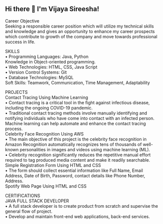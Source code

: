 ## Hi there 👋 I'm Vijaya Sireesha!
Career Objective        
Seeking a responsible career position which will utilize my technical skills and knowledge and gives an opportunity to enhance my career prospects which contribute to growth of the company and move towards professional success in life.  

SKILLS        
•	Programming Languages: Java, Python          
        Knowledge in Object-oriented programming.        	         
•	Web Technologies: HTML, CSS, Java Script          
•	Version Control Systems: Git            
•	Database Technologies: MySQL          
Soft Skills: Teamwork, Communication, Time Management, Adaptability          

PROJECTS        
Contact Tracing Using Machine Learning           
•	Contact tracing is a critical tool in the fight against infectious disease, including the ongoing COVID-19 pandemic.         
•	Traditional contact tracing methods involve manually identifying and notifying individuals who have come into contact with an infected person. Machine learning can help automate and enhance the contact tracing process.            
Celebrity Face Recognition Using AWS           
•	The main objective of this project is the celebrity face recognition in Amazon Recognition automatically recognizes tens of thousands of well-known personalities in images and videos using machine learning (ML).         
•	Celebrity recognition significantly reduces the repetitive manual effort required to tag produced media content and make it readily searchable.         
Simple Registration Form Using HTML and CSS        
•	The form should collect essential information like Full Name, Email Address, Date of Birth, Password, contact details like Phone Number, Address.        
Spotify Web Page Using HTML and CSS

CERTIFICATIONS        
JAVA FULL STACK DEVELOPER        
•	A full stack developer is to create product from scratch and supervise the general flow of project.         
•	Develop and maintain front-end web applications, back-end services.        
